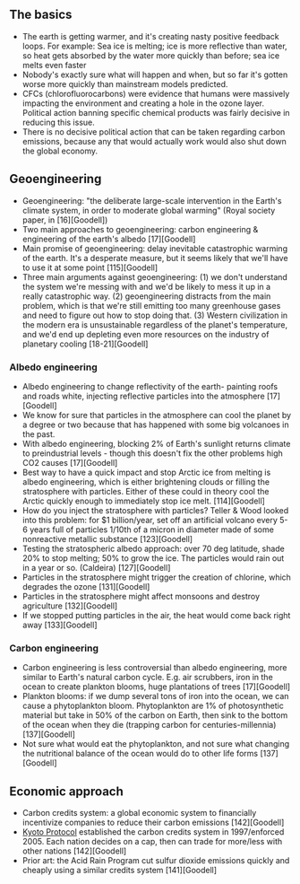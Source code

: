 ## The basics
* The earth is getting warmer, and it's creating nasty positive feedback loops. For example: Sea ice is melting; ice is more reflective than water, so heat gets absorbed by the water more quickly than before; sea ice melts even faster
* Nobody's exactly sure what will happen and when, but so far it's gotten worse more quickly than mainstream models predicted.
* CFCs (chlorofluorocarbons) were evidence that humans were massively impacting the environment and creating a hole in the ozone layer. Political action banning specific chemical products was fairly decisive in reducing this issue.
* There is no decisive political action that can be taken regarding carbon emissions, because any that would actually work would also shut down the global economy.

## Geoengineering
* Geoengineering: "the deliberate large-scale intervention in the Earth's climate system, in order to moderate global warming" (Royal society paper, in [16][Goodell])
* Two main approaches to geoengineering: carbon engineering & engineering of the earth's albedo [17][Goodell]
* Main promise of geoengineering: delay inevitable catastrophic warming of the earth. It's a desperate measure, but it seems likely that we'll have to use it at some point [115][Goodell]
* Three main arguments against geoengineering: (1) we don't understand the system we're messing with and we'd be likely to mess it up in a really catastrophic way. (2) geoengineering distracts from the main problem, which is that we're still emitting too many greenhouse gases and need to figure out how to stop doing that. (3) Western civilization in the modern era is unsustainable regardless of the planet's temperature, and we'd end up depleting even more resources on the industry of planetary cooling [18-21][Goodell]

### Albedo engineering
* Albedo engineering to change reflectivity of the earth- painting roofs and roads white, injecting reflective particles into the atmosphere [17][Goodell]
* We know for sure that particles in the atmosphere can cool the planet by a degree or two because that has happened with some big volcanoes in the past.
* With albedo engineering, blocking 2% of Earth's sunlight returns climate to preindustrial levels - though this doesn't fix the other problems high CO2 causes [17][Goodell]
* Best way to have a quick impact and stop Arctic ice from melting is albedo engineering, which is either brightening clouds or filling the stratosphere with particles. Either of these could in theory cool the Arctic quickly enough to immediately stop ice melt. [114][Goodell]
* How do you inject the stratosphere with particles? Teller & Wood looked into this problem: for $1 billion/year, set off an artificial volcano every 5-6 years full of particles 1/10th of a micron in diameter made of some nonreactive metallic substance [123][Goodell]
* Testing the stratospheric albedo approach: over 70 deg latitude, shade 20% to stop melting; 50% to grow the ice. The particles would rain out in a year or so. (Caldeira) [127][Goodell]
* Particles in the stratosphere might trigger the creation of chlorine, which degrades the ozone [131][Goodell]
* Particles in the stratosphere might affect monsoons and destroy agriculture [132][Goodell]
* If we stopped putting particles in the air, the heat would come back right away [133][Goodell]

### Carbon engineering
* Carbon engineering is less controversial than albedo engineering, more similar to Earth's natural carbon cycle. E.g. air scrubbers, iron in the ocean to create plankton blooms, huge plantations of trees [17][Goodell]
* Plankton blooms: if we dump several tons of iron into the ocean, we can cause a phytoplankton bloom. Phytoplankton are 1% of photosynthetic material but take in 50% of the carbon on Earth, then sink to the bottom of the ocean when they die (trapping carbon for centuries-millennia) [137][Goodell]
* Not sure what would eat the phytoplankton, and not sure what changing the nutritional balance of the ocean would do to other life forms [137][Goodell]

## Economic approach
* Carbon credits system: a global economic system to financially incentivize companies to reduce their carbon emissions [142][Goodell]
* [Kyoto Protocol](https://en.wikipedia.org/wiki/Kyoto_Protocol) established the carbon credits system in 1997/enforced 2005. Each nation decides on a cap, then can trade for more/less with other nations [142][Goodell]
* Prior art: the Acid Rain Program cut sulfur dioxide emissions quickly and cheaply using a similar credits system [141][Goodell]
